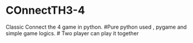 # COnnectTH3-4
Classic Connect the 4 game in python. #Pure python used , pygame and simple game logics. # Two player  can play it together 
